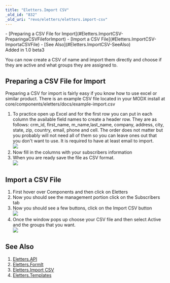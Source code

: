 ```yaml
---
title: "Eletters.Import CSV"
_old_id: "832"
_old_uri: "revo/eletters/eletters.import-csv"
---
```


<div>- [Preparing a CSV File for Import](#Eletters.ImportCSV-PreparingaCSVFileforImport)
- [Import a CSV File](#Eletters.ImportCSV-ImportaCSVFile)
- [See Also](#Eletters.ImportCSV-SeeAlso)

</div>Added in 1.0 beta3

You can now create a CSV of name and import them directly and choose if they are active and what groups they are assigned to.

Preparing a CSV File for Import
-------------------------------

Preparing a CSV for import is fairly easy if you know how to use excel or similar product. There is an example CSV file located in your MODX install at core/components/eletters/docs/example-import.csv

1. To practice open up Excel and for the first row you can put in each column the available field names to create a header row. They are as follows: crm\_id, first\_name, m\_name,last\_name, company, address, city, state, zip, country, email, phone and cell. The order does not matter but you probably will not need all of them so you can leave ones out that you don't want to use. It is required to have at least email to import.   
  ![](/download/attachments/41484477/Header-row.png?version=1&modificationDate=1348779995000)
2. Now fill in the columns with your subscribers information
3. When you are ready save the file as CSV format.   
  ![](/download/attachments/41484477/Save-As-CSV.png?version=1&modificationDate=1348779995000)

Import a CSV File
-----------------

1. First hover over Components and then click on Eletters
2. Now you should see the management portion click on the Subscribers tab
3. Now you should see a few buttons, click on the Import CSV button   
  ![](/download/attachments/41484477/Import-button.png?version=1&modificationDate=1348779995000)
4. Once the window pops up choose your CSV file and then select Active and the groups that you want.   
  ![](/download/attachments/41484477/import-window.png?version=1&modificationDate=1348779995000)

See Also
--------

1. [Eletters.API](/extras/revo/eletters/eletters.api)
2. [Eletters.FormIt](/extras/revo/eletters/eletters.formit)
3. [Eletters.Import CSV](/extras/revo/eletters/eletters.import-csv)
4. [Eletters.Templates](/extras/revo/eletters/eletters.templates)

  